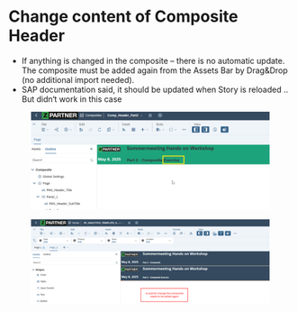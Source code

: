 # Change content of Composite Header

* If anything is changed in the composite – there is no automatic update. The composite must be added again from the Assets Bar by Drag\&Drop (no additional import needed).
* SAP documentation said, it should be updated when Story is reloaded .. But didn‘t work in this case

<figure><img src="../.gitbook/assets/image (1).png" alt=""><figcaption></figcaption></figure>

<figure><img src="../.gitbook/assets/image (2).png" alt=""><figcaption></figcaption></figure>
